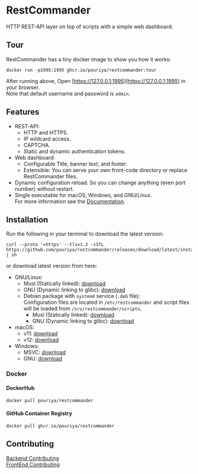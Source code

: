 # RestCommander
HTTP REST-API layer on top of scripts with a simple web dashboard.  

## Tour
RestCommander has a tiny docker image to show you how it works:
```shell
docker run -p1995:1995 ghcr.io/pouriya/restcommander:tour
```
After running above, Open [https://127.0.0.1:1995](https://127.0.0.1:1995) in your browser.  
Note that default username and password is `admin`.

## Features
* REST-API:  
    * HTTP and HTTPS.  
    * IP wildcard access.  
    * CAPTCHA.  
    * Static and dynamic authentication tokens.
* Web dashboard:  
    * Configurable Title, banner text, and footer.  
    * Extensible: You can serve your own front-code directory or replace RestCommander files.  
* Dynamic configuration reload. So you can change anything (even port number) without restart.  
* Single executable for macOS, Windows, and GNU/Linux.  
For more information see the [Documentation](https://github.com/pouriya/restcommander/blob/master/DOCUMENTATION.md).  

## Installation
Run the following in your terminal to download the latest version:
```shell
curl --proto '=https' --tlsv1.2 -sSfL https://github.com/pouriya/restcommander/releases/download/latest/install.sh | sh
```
or download latest version from here:  
* GNU/Linux:
    * Musl (Statically linked):       [download](https://github.com/pouriya/restcommander/releases/download/latest/restcommander-latest-x86_64-unknown-linux-musl-ubuntu-22.04)  
    * GNU (Dynamic linking to glibc): [download](https://github.com/pouriya/restcommander/releases/download/latest/restcommander-latest-x86_64-unknown-linux-gnu-ubuntu-22.04)  
    * Debian package with `systemd` service (`.deb` file):  
      Configuration files are located in `/etc/restcommander` and script files will be loaded from `/srv/restcommander/scripts`.  
        * Musl (Statically linked):       [download](https://github.com/pouriya/restcommander/releases/download/latest/restcommander-latest-x86_64-unknown-linux-musl-ubuntu-22.04.deb)  
        * GNU (Dynamic linking to glibc): [download](https://github.com/pouriya/restcommander/releases/download/latest/restcommander-latest-x86_64-unknown-linux-gnu-ubuntu-22.04.deb)  
* macOS:
    * v11: [download](https://github.com/pouriya/restcommander/releases/download/latest/restcommander-latest-x86_64-apple-darwin-macos-11)  
    * v12: [download](https://github.com/pouriya/restcommander/releases/download/latest/restcommander-latest-x86_64-apple-darwin-macos-12)  
* Windows:
    * MSVC: [download](https://github.com/pouriya/restcommander/releases/download/latest/restcommander-latest-x86_64-pc-windows-msvc-windows-2022.exe)  
    * GNU:  [download](https://github.com/pouriya/restcommander/releases/download/latest/restcommander-latest-x86_64-pc-windows-gnu-windows-2022.exe)  

### Docker
#### DockerHub
```shell
docker pull pouriya/restcommander
```
#### GitHub Container Registry
```shell
docker pull ghcr.io/pouriya/restcommander
```

## Contributing
[Backend Contributing](https://github.com/pouriya/restcommander/blob/master/CONTRIBUTING.md)  
[FrontEnd Contributing](https://github.com/pouriya/restcommander/blob/master/www/CONTRIBUTING.md)